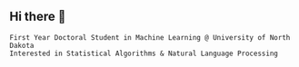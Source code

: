 ## Hi there 👋
    First Year Doctoral Student in Machine Learning @ University of North Dakota
    Interested in Statistical Algorithms & Natural Language Processing
